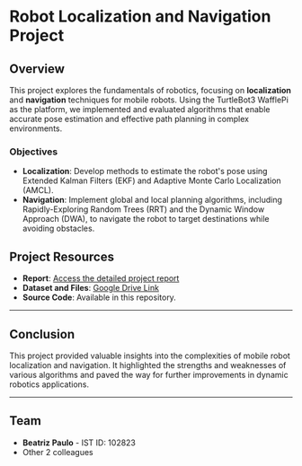 # Robot Localization and Navigation Project

## Overview
This project explores the fundamentals of robotics, focusing on **localization** and **navigation** techniques for mobile robots. Using the TurtleBot3 WafflePi as the platform, we implemented and evaluated algorithms that enable accurate pose estimation and effective path planning in complex environments.

### Objectives
- **Localization**: Develop methods to estimate the robot's pose using Extended Kalman Filters (EKF) and Adaptive Monte Carlo Localization (AMCL).
- **Navigation**: Implement global and local planning algorithms, including Rapidly-Exploring Random Trees (RRT) and the Dynamic Window Approach (DWA), to navigate the robot to target destinations while avoiding obstacles.

## Project Resources
- **Report**: [Access the detailed project report](./Report_Group19.pdf)
- **Dataset and Files**: [Google Drive Link](https://drive.google.com/drive/folders/12Hp-9toPC-4f2T2yw4tT2JyUPnE3aj75?usp=sharing)
- **Source Code**: Available in this repository.

---

## Conclusion
This project provided valuable insights into the complexities of mobile robot localization and navigation. It highlighted the strengths and weaknesses of various algorithms and paved the way for further improvements in dynamic robotics applications.

---

## Team
- **Beatriz Paulo** - IST ID: 102823
- Other 2 colleagues
